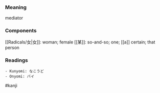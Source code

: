 ### Meaning

mediator

### Components

[[Radicals/女|女]]: woman; female [[某]]: so-and-so; one; [[a]] certain; that person

### Readings

```
- Kunyomi: なこうど
- Onyomi: バイ
```

#kanji